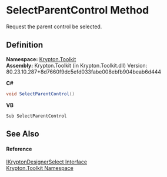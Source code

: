 # SelectParentControl Method


Request the parent control be selected.



## Definition
**Namespace:** <a href="79d2eac2-21f4-54ff-7552-b20c33c30600.md">Krypton.Toolkit</a>  
**Assembly:** Krypton.Toolkit (in Krypton.Toolkit.dll) Version: 80.23.10.287+8d7660f9dc5efd033fabe008ebfb904beab6d444

**C#**
``` C#
void SelectParentControl()
```
**VB**
``` VB
Sub SelectParentControl
```



## See Also


#### Reference
<a href="1b1d8302-4374-fe70-b378-4117d514903c.md">IKryptonDesignerSelect Interface</a>  
<a href="79d2eac2-21f4-54ff-7552-b20c33c30600.md">Krypton.Toolkit Namespace</a>  
